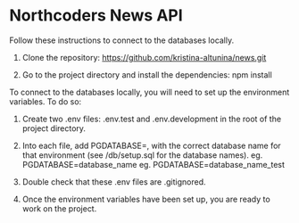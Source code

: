 # Northcoders News API

Follow these instructions to connect to the databases locally.

1. Clone the repository:
https://github.com/kristina-altunina/news.git

2. Go to the project directory and install the dependencies:
npm install


To connect to the databases locally, you will need to set up the environment variables. To do so: 

1. Create two .env files: .env.test and .env.development in the root of the project directory.

2. Into each file, add PGDATABASE=, with the correct database name for that environment (see /db/setup.sql for the database names). 
eg. PGDATABASE=database_name
eg. PGDATABASE=database_name_test

3. Double check that these .env files are .gitignored.

4. Once the environment variables have been set up, you are ready to work on the project.